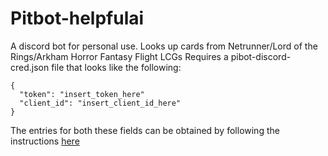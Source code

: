# Pitbot-helpfulai

A discord bot for personal use. Looks up cards from Netrunner/Lord of the Rings/Arkham Horror Fantasy Flight LCGs
Requires a pibot-discord-cred.json file that looks like the following:
```
{
  "token": "insert_token_here"
  "client_id": "insert_client_id_here"
}
```
The entries for both these fields can be obtained by following the instructions [here](https://github.com/reactiflux/discord-irc/wiki/Creating-a-discord-bot-&-getting-a-token)
